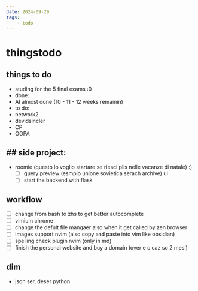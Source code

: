 ```yaml
---
date: 2024-09-29 
tags: 
    - todo
---
```




# thingstodo

## things to do

- studing for the 5 final exams :0
- done:
 - AI almost done (10 - 11 - 12 weeks remainin)
- to do:
 - network2
 - devidsincler
 - CP
 - OOPA



## ## side project:
- roomie  (questo lo voglio startare se riesci plis nelle vacanze di natale) :)
    - [ ] query preview (esmpio unione sovietica serach archive) ui
    - [ ] start the backend with flask

## workflow

- [ ] change from bash to zhs to get better autocomplete
- [ ] vimium chrome
- [ ] change the defult file mangaer also when it get called by zen browser
- [ ] images support nvim (also copy and paste into vim like obsidian)
- [ ] spelling check plugin nvim (only in md)
- [ ] finish the personal website and buy a domain (over e c caz so 2 mesi)

## dim

- json ser, deser python
